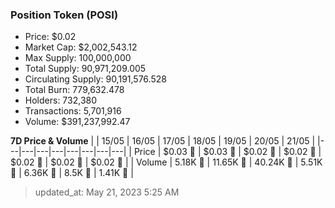 
  ### Position Token (POSI)
  - Price: $0.02
  - Market Cap: $2,002,543.12
  - Max Supply: 100,000,000
  - Total Supply: 90,971,209.005
  - Circulating Supply: 90,191,576.528
  - Total Burn: 779,632.478
  - Holders: 732,380
  - Transactions: 5,701,916
  - Volume: $391,237,992.47

  **7D Price & Volume**
  | | 15&#x2F;05 | 16&#x2F;05 | 17&#x2F;05 | 18&#x2F;05 | 19&#x2F;05 | 20&#x2F;05 | 21&#x2F;05 |
  |---|---|---|---|---|---|---|---|
  | Price | $0.03 🔻 | $0.03 🔻 | $0.02 🔻 | $0.02 🚀 | $0.02 🔻 | $0.02 🔻 | $0.02 🚀 |
  | Volume | 5.18K 🚀 | 11.65K 🚀 | 40.24K 🚀 | 5.51K 🔻 | 6.36K 🚀 | 8.5K 🚀 | 1.41K 🔻 |

  > updated_at: May 21, 2023 5:25 AM
